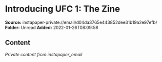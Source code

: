 # Introducing UFC 1: The Zine

**Source:** instapaper-private://email/d04da3765e443852dee31b19a2e97efb/
**Folder:** Unread
**Added:** 2022-01-26T08:09:58




## Content
*Private content from instapaper_email*
